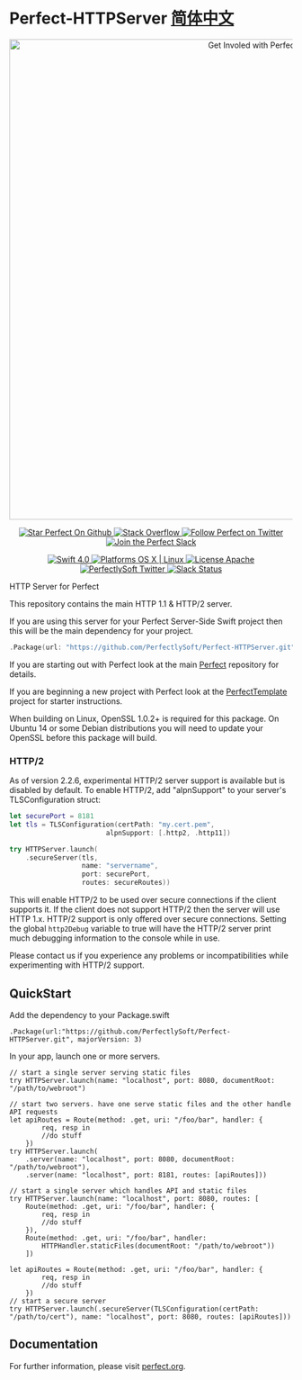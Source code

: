 # Perfect-HTTPServer [简体中文](README.zh_CN.MD)

<p align="center">
    <a href="http://perfect.org/get-involved.html" target="_blank">
        <img src="http://perfect.org/assets/github/perfect_github_2_0_0.jpg" alt="Get Involed with Perfect!" width="854" />
    </a>
</p>

<p align="center">
    <a href="https://github.com/PerfectlySoft/Perfect" target="_blank">
        <img src="http://www.perfect.org/github/Perfect_GH_button_1_Star.jpg" alt="Star Perfect On Github" />
    </a>  
    <a href="http://stackoverflow.com/questions/tagged/perfect" target="_blank">
        <img src="http://www.perfect.org/github/perfect_gh_button_2_SO.jpg" alt="Stack Overflow" />
    </a>  
    <a href="https://twitter.com/perfectlysoft" target="_blank">
        <img src="http://www.perfect.org/github/Perfect_GH_button_3_twit.jpg" alt="Follow Perfect on Twitter" />
    </a>  
    <a href="http://perfect.ly" target="_blank">
        <img src="http://www.perfect.org/github/Perfect_GH_button_4_slack.jpg" alt="Join the Perfect Slack" />
    </a>
</p>

<p align="center">
    <a href="https://developer.apple.com/swift/" target="_blank">
        <img src="https://img.shields.io/badge/Swift-4.0-orange.svg?style=flat" alt="Swift 4.0">
    </a>
    <a href="https://developer.apple.com/swift/" target="_blank">
        <img src="https://img.shields.io/badge/Platforms-OS%20X%20%7C%20Linux%20-lightgray.svg?style=flat" alt="Platforms OS X | Linux">
    </a>
    <a href="http://perfect.org/licensing.html" target="_blank">
        <img src="https://img.shields.io/badge/License-Apache-lightgrey.svg?style=flat" alt="License Apache">
    </a>
    <a href="http://twitter.com/PerfectlySoft" target="_blank">
        <img src="https://img.shields.io/badge/Twitter-@PerfectlySoft-blue.svg?style=flat" alt="PerfectlySoft Twitter">
    </a>
    <a href="http://perfect.ly" target="_blank">
        <img src="http://perfect.ly/badge.svg" alt="Slack Status">
    </a>
</p>

HTTP Server for Perfect

This repository contains the main HTTP 1.1 &amp; HTTP/2 server.

If you are using this server for your Perfect Server-Side Swift project then this will be the main dependency for your project.

```swift
.Package(url: "https://github.com/PerfectlySoft/Perfect-HTTPServer.git", majorVersion: 3)
```

If you are starting out with Perfect look at the main [Perfect](https://github.com/PerfectlySoft/Perfect) repository for details.

If you are beginning a new project with Perfect look at the [PerfectTemplate](https://github.com/PerfectlySoft/PerfectTemplate) project for starter instructions.

When building on Linux, OpenSSL 1.0.2+ is required for this package. On Ubuntu 14 or some Debian distributions you will need to update your OpenSSL before this package will build.

### HTTP/2

As of version 2.2.6, experimental HTTP/2 server support is available but is disabled by default. To enable HTTP/2, add "alpnSupport" to your server's TLSConfiguration struct:

```swift
let securePort = 8181
let tls = TLSConfiguration(certPath: "my.cert.pem", 
						alpnSupport: [.http2, .http11])

try HTTPServer.launch(
	.secureServer(tls,
	              name: "servername",
	              port: securePort,
	              routes: secureRoutes))
```

This will enable HTTP/2 to be used over secure connections if the client supports it. If the client does not support HTTP/2 then the server will use HTTP 1.x. HTTP/2 support is only offered over secure connections. Setting the global `http2Debug` variable to true will have the HTTP/2 server print much debugging information to the console while in use.

Please contact us if you experience any problems or incompatibilities while experimenting with HTTP/2 support.

## QuickStart

Add the dependency to your Package.swift

`.Package(url:"https://github.com/PerfectlySoft/Perfect-HTTPServer.git", majorVersion: 3)`

In your app, launch one or more servers.
```
// start a single server serving static files
try HTTPServer.launch(name: "localhost", port: 8080, documentRoot: "/path/to/webroot")
 
// start two servers. have one serve static files and the other handle API requests
let apiRoutes = Route(method: .get, uri: "/foo/bar", handler: {
        req, resp in
        //do stuff
    })
try HTTPServer.launch(
    .server(name: "localhost", port: 8080, documentRoot:  "/path/to/webroot"),
    .server(name: "localhost", port: 8181, routes: [apiRoutes]))
 
// start a single server which handles API and static files
try HTTPServer.launch(name: "localhost", port: 8080, routes: [
    Route(method: .get, uri: "/foo/bar", handler: {
        req, resp in
        //do stuff
    }),
    Route(method: .get, uri: "/foo/bar", handler:
        HTTPHandler.staticFiles(documentRoot: "/path/to/webroot"))
    ])
 
let apiRoutes = Route(method: .get, uri: "/foo/bar", handler: {
        req, resp in
        //do stuff
    })
// start a secure server
try HTTPServer.launch(.secureServer(TLSConfiguration(certPath: "/path/to/cert"), name: "localhost", port: 8080, routes: [apiRoutes]))
```

## Documentation

For further information, please visit [perfect.org](http://www.perfect.org/docs/HTTPServer.html).

